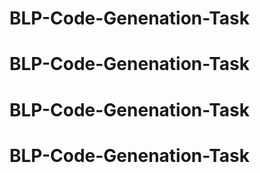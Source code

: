 # BLP-Code-Genenation-Task
# BLP-Code-Genenation-Task
# BLP-Code-Genenation-Task
# BLP-Code-Genenation-Task
